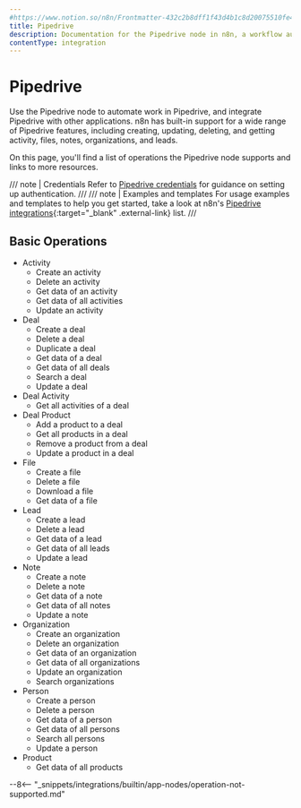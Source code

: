 ```yaml
---
#https://www.notion.so/n8n/Frontmatter-432c2b8dff1f43d4b1c8d20075510fe4
title: Pipedrive
description: Documentation for the Pipedrive node in n8n, a workflow automation platform. Includes details of operations and configuration, and links to examples and credentials information.
contentType: integration
---
```


# Pipedrive

Use the Pipedrive node to automate work in Pipedrive, and integrate Pipedrive with other applications. n8n has built-in support for a wide range of Pipedrive features, including creating, updating, deleting, and getting activity, files, notes, organizations, and leads. 

On this page, you'll find a list of operations the Pipedrive node supports and links to more resources.

/// note | Credentials
Refer to [Pipedrive credentials](/integrations/builtin/credentials/pipedrive/) for guidance on setting up authentication. 
///
/// note | Examples and templates
For usage examples and templates to help you get started, take a look at n8n's [Pipedrive integrations](https://n8n.io/integrations/pipedrive/){:target="_blank" .external-link} list.
///

## Basic Operations

* Activity
    * Create an activity
    * Delete an activity
    * Get data of an activity
    * Get data of all activities
    * Update an activity
* Deal
    * Create a deal
    * Delete a deal
    * Duplicate a deal
    * Get data of a deal
    * Get data of all deals
    * Search a deal
    * Update a deal
* Deal Activity
    * Get all activities of a deal
* Deal Product
    * Add a product to a deal
    * Get all products in a deal
    * Remove a product from a deal
    * Update a product in a deal
* File
    * Create a file
    * Delete a file
    * Download a file
    * Get data of a file
* Lead
    * Create a lead
    * Delete a lead
    * Get data of a lead
    * Get data of all leads
    * Update a lead
* Note
    * Create a note
    * Delete a note
    * Get data of a note
    * Get data of all notes
    * Update a note
* Organization
    * Create an organization
    * Delete an organization
    * Get data of an organization
    * Get data of all organizations
    * Update an organization
    * Search organizations
* Person
    * Create a person
    * Delete a person
    * Get data of a person
    * Get data of all persons
    * Search all persons
    * Update a person
* Product
    * Get data of all products

--8<-- "_snippets/integrations/builtin/app-nodes/operation-not-supported.md"
